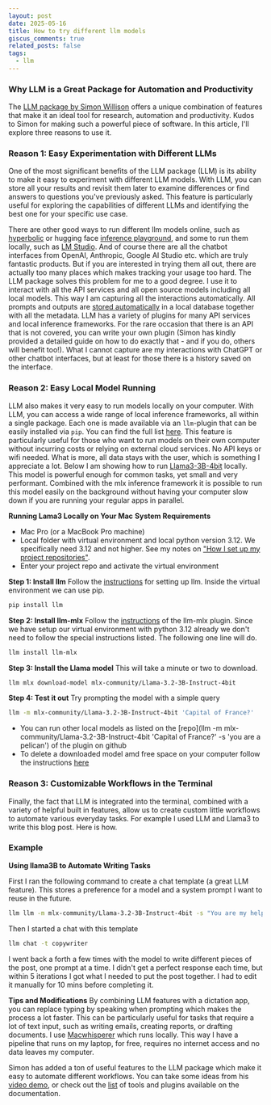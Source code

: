 ```yaml
---
layout: post
date: 2025-05-16
title: How to try different llm models
giscus_comments: true
related_posts: false
tags: 
  - llm
---
```



### Why LLM is a Great Package for Automation and Productivity

The [LLM package by Simon Willison](https://llm.datasette.io/en/stable/index.html) offers a unique combination of features that make it an ideal tool for research, automation and productivity. Kudos to Simon for making such a powerful piece of software. In this article, I'll explore three reasons to use it.

### Reason 1: Easy Experimentation with Different LLMs

One of the most significant benefits of the LLM package (LLM) is its ability to make it easy to experiment with different LLM models. With LLM, you can store all your results and revisit them later to examine differences or find answers to questions you've previously asked. This feature is particularly useful for exploring the capabilities of different LLMs and identifying the best one for your specific use case. 

There are other good ways to run different llm models online, such as [hyperbolic](https://app.hyperbolic.xyz) or hugging face [inference playground](https://huggingface.co/playground), and some to run them locally, such as [LM Studio](https://lmstudio.ai/). And of course there are all the chatbot interfaces from OpenAI, Anthropic, Google AI Studio etc. which are truly fantastic products. But if you are interested in trying them all out, there are actually too many places which makes tracking your usage too hard. The LLM package solves this problem for me to a good degree. I use it to interact with all the API services and all open source models including all local models. This way I am capturing all the interactions automatically. All prompts and outputs are [stored automatically](https://llm.datasette.io/en/stable/logging.html) in a local database together with all the metadata.  LLM has a variety of plugins for many API services and local inference frameworks. For the rare occasion that there is an API that is not covered, you can write your own plugin (Simon has kindly provided a detailed guide on how to do exactly that - and if you do, others will benefit too!). What I cannot capture are my interactions with ChatGPT or other chatbot interfaces, but at least for those there is a history saved on the interface.

### Reason 2: Easy Local Model Running

LLM also makes it very easy to run models locally on your computer. With LLM, you can access a wide range of local inference frameworks, all within a single package. Each one is made available via an `llm`-plugin that can be easily installed via `pip`. You can find the full list [here](https://llm.datasette.io/en/stable/plugins/directory.html). This feature is particularly useful for those who want to run models on their own computer without incurring costs or relying on external cloud services. No API keys or wifi needed. What is more, all data stays with the user, which is something I appreciate a lot. Below I am showing how to run [Llama3-3B-4bit](https://huggingface.co/mlx-community/Llama-3.2-3B-Instruct-4bit) locally. This model is powerful enough for common tasks, yet small and very performant. Combined with the mlx inference framework it is possible to run this model easily on the background without having your computer slow down if you are running your regular apps in parallel.

**Running Lama3 Locally on Your Mac**
**System Requirements**
* Mac Pro (or a MacBook Pro machine)
* Local folder with virtual environment and local python version 3.12. We specifically need 3.12 and not higher. See my notes on ["How I set up my project repositories"](<2025-05-14-How I set up my project repositories.md>). 
* Enter your project repo and activate the virtual environment

**Step 1: Install llm**
Follow the [instructions](https://llm.datasette.io/en/stable/setup.html) for setting up llm. Inside the virtual environment we can use pip. 
```bash
pip install llm
```

**Step 2: Install llm-mlx**
Follow the [instructions](https://github.com/simonw/llm-mlx?tab=readme-ov-file) of the llm-mlx plugin. Since we have setup our virtual environment with python 3.12 already we don't need to follow the special instructions listed. The following one line will do. 
```bash
llm install llm-mlx
```

**Step 3: Install the Llama model**
This will take a minute or two to download. 
```bash
llm mlx download-model mlx-community/Llama-3.2-3B-Instruct-4bit
```

**Step 4: Test it out**
Try prompting the model  with a simple query
```bash
llm -m mlx-community/Llama-3.2-3B-Instruct-4bit 'Capital of France?'
```


- You can run other local models as listed on the [repo](llm -m mlx-community/Llama-3.2-3B-Instruct-4bit 'Capital of France?' -s 'you are a pelican') of the plugin on github
- To delete a downloaded model amd free space on your computer follow the instructions [here](https://github.com/simonw/llm-mlx/issues/14)

### Reason 3: Customizable Workflows in the Terminal

Finally, the fact that LLM is integrated into the terminal, combined with a variety of helpful built in features, allow us to create custom little workflows to automate various everyday tasks. For example I used LLM and Llama3 to write this blog post. Here is how.

### Example 

**Using llama3B to Automate Writing Tasks**

First I ran the following command to create a chat template (a great LLM feature). This stores a preference for a model and a system prompt I want to reuse in the future. 

```bash 
llm llm -m mlx-community/Llama-3.2-3B-Instruct-4bit -s "You are my helpful copyright editor that writes for my AI blog. You can take in some quick notes that I give you and you turn it into clear text. If you don't have all the details to complete the article you put placeholders for me to fill in later. You use simple language in a neutral and professional tone. You do not hype the topics or get too excited. You output only markdown files." --save copywriter
```

Then I started a chat with this template

```bash
llm chat -t copywriter
```

I went back a forth a few times with the model to write different pieces of the post, one prompt at a time. I didn't get a perfect response each time, but within 5 iterations I got what I needed to put the post together. I had to edit it manually for 10 mins before completing it. 

**Tips and Modifications**
By combining LLM features with a dictation app, you can replace typing by speaking when prompting which makes the process a lot faster. This can be particularly useful for tasks that require a lot of text input, such as writing emails, creating reports, or drafting documents. I use [Macwhisperer](https://goodsnooze.gumroad.com/l/macwhisper) which runs locally. This way I have a pipeline that runs on my laptop, for free, requires no internet access and no data leaves my computer. 

Simon has added a ton of useful features to the LLM package which make it easy to automate different workflows. You can take some ideas from his [video demo](https://www.youtube.com/watch?v=QUXQNi6jQ30), or check out the [list](https://llm.datasette.io/en/stable/plugins/index.html) of tools and plugins available on the documentation. 

